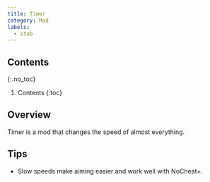 ```yaml
---
title: Timer
category: Mod
labels:
  - stub
---
```

## Contents
{:.no_toc}
1. Contents
{:toc}

## Overview
Timer is a mod that changes the speed of almost everything.

## Tips
- Slow speeds make aiming easier and work well with NoCheat+.
